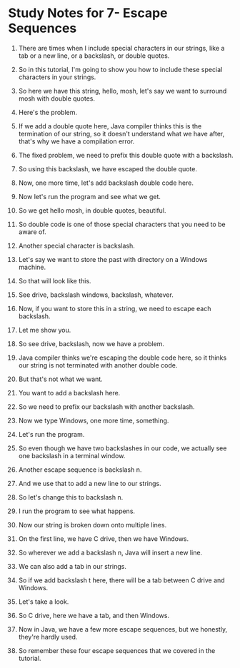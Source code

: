 # Study Notes for 7- Escape Sequences

1. There are times when I include special characters in our strings, like a tab or a new line, or a backslash, or double quotes.

2. So in this tutorial, I'm going to show you how to include these special characters in your strings.

3. So here we have this string, hello, mosh, let's say we want to surround mosh with double quotes.

4. Here's the problem.

5. If we add a double quote here, Java compiler thinks this is the termination of our string, so it doesn't understand what we have after, that's why we have a compilation error.

6. The fixed problem, we need to prefix this double quote with a backslash.

7. So using this backslash, we have escaped the double quote.

8. Now, one more time, let's add backslash double code here.

9. Now let's run the program and see what we get.

10. So we get hello mosh, in double quotes, beautiful.

11. So double code is one of those special characters that you need to be aware of.

12. Another special character is backslash.

13. Let's say we want to store the past with directory on a Windows machine.

14. So that will look like this.

15. See drive, backslash windows, backslash, whatever.

16. Now, if you want to store this in a string, we need to escape each backslash.

17. Let me show you.

18. So see drive, backslash, now we have a problem.

19. Java compiler thinks we're escaping the double code here, so it thinks our string is not terminated with another double code.

20. But that's not what we want.

21. You want to add a backslash here.

22. So we need to prefix our backslash with another backslash.

23. Now we type Windows, one more time, something.

24. Let's run the program.

25. So even though we have two backslashes in our code, we actually see one backslash in a terminal window.

26. Another escape sequence is backslash n.

27. And we use that to add a new line to our strings.

28. So let's change this to backslash n.

29. I run the program to see what happens.

30. Now our string is broken down onto multiple lines.

31. On the first line, we have C drive, then we have Windows.

32. So wherever we add a backslash n, Java will insert a new line.

33. We can also add a tab in our strings.

34. So if we add backslash t here, there will be a tab between C drive and Windows.

35. Let's take a look.

36. So C drive, here we have a tab, and then Windows.

37. Now in Java, we have a few more escape sequences, but we honestly, they're hardly used.

38. So remember these four escape sequences that we covered in the tutorial.
